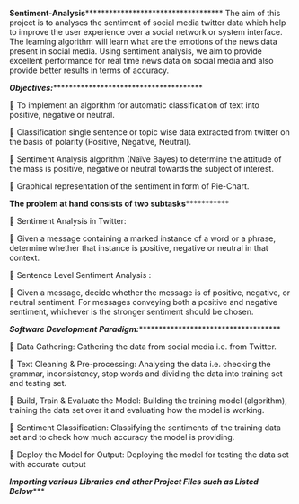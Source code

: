 
******************************************Sentiment-Analysis*****************************************************************************
The aim of this project is to analyses the sentiment of social media twitter data which help to improve the user experience over a social network or system interface. The learning algorithm will learn what are the emotions of the news data present in social media. Using sentiment analysis, we aim to provide excellent performance for real time news data on social media and also provide better results in terms of accuracy.

*******************************************Objectives:*********************************************************************************

  To implement an algorithm for automatic classification of text into positive, negative or neutral.
 
  Classification single sentence or topic wise data extracted from twitter on the basis of polarity (Positive, Negative, Neutral).
 
  Sentiment Analysis algorithm (Naïve Bayes) to determine the attitude of the mass is positive, negative or neutral towards the subject of interest.
 
  Graphical representation of the sentiment in form of Pie-Chart.
 
 

******************************************The problem at hand consists of two subtasks*****************************************************

  Sentiment Analysis in Twitter:
 
  Given a message containing a marked instance of a word or a phrase, determine whether that instance is positive, negative or neutral in that context.
 
  Sentence Level Sentiment Analysis :
 
  Given a message, decide whether the message is of positive, negative, or neutral sentiment. For messages conveying both a positive and negative sentiment, whichever is the          stronger sentiment should be chosen.
 
 
 
***************************************Software Development Paradigm:***************************************************************************

 Data Gathering: Gathering the data from social media i.e. from Twitter.

 Text Cleaning & Pre-processing: Analysing the data i.e. checking the grammar, inconsistency, stop words and dividing the data into training set and testing set.

 Build, Train & Evaluate the Model: Building the training model (algorithm), training the data set over it and evaluating how the model is working.

 Sentiment Classification: Classifying the sentiments of the training data set and to check how much accuracy the model is providing.

 Deploy the Model for Output: Deploying the model for testing the data set with accurate output



***************************************Importing various Libraries and other Project Files such as Listed Below******************************************

